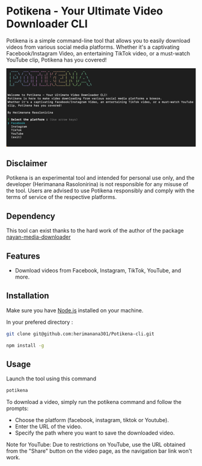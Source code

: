 # Potikena - Your Ultimate Video Downloader CLI

Potikena is a simple command-line tool that allows you to easily download videos from various social media platforms. Whether it's a captivating Facebook/Instagram Video, an entertaining TikTok video, or a must-watch YouTube clip, Potikena has you covered!

![Potikena ScreenShot](./screenshot/main.png)

## Disclaimer
Potikena is an experimental tool and intended for personal use only, and the developer (Herimanana Rasolonirina) is not responsible for any misuse of the tool. Users are advised to use Potikena responsibly and comply with the terms of service of the respective platforms.

## Dependency
This tool can exist thanks to the hard work of the author of the package [nayan-media-downloader](https://www.npmjs.com/package/nayan-media-downloader)

## Features

- Download videos from Facebook, Instagram, TikTok, YouTube, and more.

## Installation

Make sure you have [Node.js](https://nodejs.org/) installed on your machine.

In your prefered directory :
```bash
git clone git@github.com:herimanana301/Potikena-cli.git

```

```bash
npm install -g 

```
## Usage
Launch the tool using this command

```bash
potikena
```
To download a video, simply run the potikena command and follow the prompts:

- Choose the platform (facebook, instagram, tiktok or Youtube).
- Enter the URL of the video.
- Specify the path where you want to save the downloaded video.

Note for YouTube:
Due to restrictions on YouTube, use the URL obtained from the "Share" button on the video page, as the navigation bar link won't work.